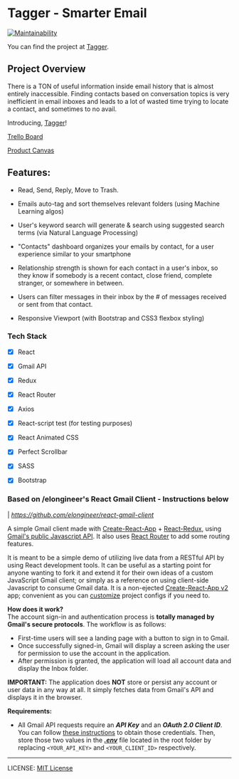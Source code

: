 # Tagger - Smarter Email

[![Maintainability](https://api.codeclimate.com/v1/badges/f0e8023998589cc4d94f/maintainability)](https://codeclimate.com/github/Lambda-School-Labs/tagger-fe/maintainability)

You can find the project at [Tagger](https://taggerhq.com/).

## Project Overview

There is a TON of useful information inside email history that is almost entirely inaccessible. Finding contacts based on conversation topics is very inefficient in email inboxes and leads to a lot of wasted time trying to locate a contact, and sometimes to no avail.

Introducing, [Tagger](https://taggerhq.com/)!

[Trello Board](https://trello.com/b/39GG7MwY/tagger-smarter-email)

[Product Canvas](https://www.notion.so/Tagger-Smarter-Email-01673a2ed9e54cb8834b959ad39f7de2)

## Features:

- Read, Send, Reply, Move to Trash.

- Emails auto-tag and sort themselves relevant folders (using Machine Learning algos)

- User's keyword search will generate & search using suggested search terms (via Natural Language Processing)

- "Contacts" dashboard organizes your emails by contact, for a user experience similar to your smartphone

- Relationship strength is shown for each contact in a user's inbox, so they know if somebody is a recent contact, close friend, complete stranger, or somewhere in between.

- Users can filter messages in their inbox by the # of messages received or sent from that contact.

- Responsive Viewport (with Bootstrap and CSS3 flexbox styling)

### Tech Stack

- [x] React

- [x] Gmail API

- [x] Redux

- [x] React Router

- [x] Axios

- [x] React-script test (for testing purposes)

- [x] React Animated CSS

- [x] Perfect Scrollbar

- [x] SASS

- [x] Bootstrap

### Based on /elongineer's React Gmail Client - **Instructions below**

| _https://github.com/elongineer/react-gmail-client_

A simple Gmail client made with [Create-React-App](https://github.com/facebook/create-react-app) + [React-Redux](https://github.com/reduxjs/react-redux), using [Gmail's public Javascript API](https://developers.google.com/gmail/api/). It also uses [React Router](https://github.com/ReactTraining/react-router) to add some routing features.

It is meant to be a simple demo of utilizing live data from a RESTful API by using React development tools. It can be useful as a starting point for anyone wanting to fork it and extend it for their own ideas of a custom JavaScript Gmail client; or simply as a reference on using client-side Javascript to consume Gmail data. It is a non-ejected [Create-React-App v2](https://github.com/facebook/create-react-app) app; convenient as you can [customize](https://facebook.github.io/create-react-app/docs/available-scripts#npm-run-eject) project configs if you need to.

**How does it work?**  
The account sign-in and authentication process is **totally managed by Gmail's secure protocols**. The workflow is as follows:

- First-time users will see a landing page with a button to sign in to
  Gmail.
- Once successfully signed-in, Gmail will display a screen asking the
  user for permission to use the account in the application.
- After permission is granted, the application will load all account data and display the Inbox folder.

**IMPORTANT:** The application does **NOT** store or persist any account or user data in any way at all. It simply fetches data from Gmail's API and displays it in the browser.

**Requirements:**

- All Gmail API requests require an **_API Key_** and an **_OAuth 2.0 Client ID_**. You can follow [these instructions](https://developers.google.com/fit/android/get-api-key) to obtain those credentials. Then, store those two values in the **_[.env](https://facebook.github.io/create-react-app/docs/adding-custom-environment-variables)_** file located in the root folder by replacing `<YOUR_API_KEY>` and `<YOUR_CLIENT_ID>` respectively.

---

LICENSE: [MIT License](https://opensource.org/licenses/MIT)
